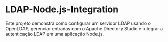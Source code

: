 # LDAP-Node.js-Integration
Este projeto demonstra como configurar um servidor LDAP usando o OpenLDAP, gerenciar entradas com o Apache Directory Studio e integrar a autenticação LDAP em uma aplicação Node.js.
